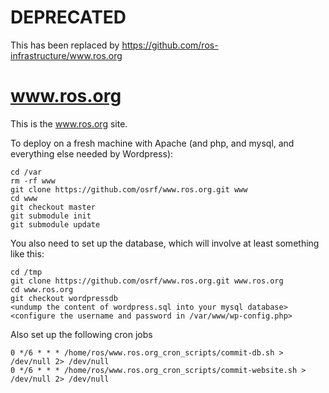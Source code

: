 DEPRECATED
==========

This has been replaced by https://github.com/ros-infrastructure/www.ros.org


www.ros.org
===========

This is the www.ros.org site.

To deploy on a fresh machine with Apache (and php, and mysql, and everything else needed by Wordpress):

    cd /var
    rm -rf www
    git clone https://github.com/osrf/www.ros.org.git www
    cd www
    git checkout master
    git submodule init
    git submodule update
    
You also need to set up the database, which will involve at least something like this:

    cd /tmp
    git clone https://github.com/osrf/www.ros.org.git www.ros.org
    cd www.ros.org
    git checkout wordpressdb
    <undump the content of wordpress.sql into your mysql database>
    <configure the username and password in /var/www/wp-config.php>


Also set up the following cron jobs

    0 */6 * * * /home/ros/www.ros.org_cron_scripts/commit-db.sh > /dev/null 2> /dev/null
    0 */6 * * * /home/ros/www.ros.org_cron_scripts/commit-website.sh > /dev/null 2> /dev/null
